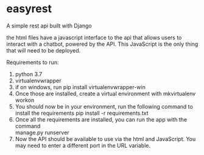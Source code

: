 # easyrest
A simple rest api built with Django

the html files have a javascript interface to the api that allows users
to interact with a chatbot, powered by the API. This JavaScript is the only
thing that will need to be deployed.

Requirements to run:
1. python 3.7
2. virtualenvwrapper
3. if on windows, run pip install virtualenvwrapper-win
4. Once those are installed, create a virtual environment with
    mkvirtualenv <environment name>
    workon <environment name>
5. You should now be in your environment, run the following command to install the requirements
  pip install -r requirements.txt
6. Once all the requirements are installed, you can run the app with the command  
  manage.py runserver
7. Now the API should be available to use via the html and JavaScript. You may need
  to enter a different port in the URL variable.
